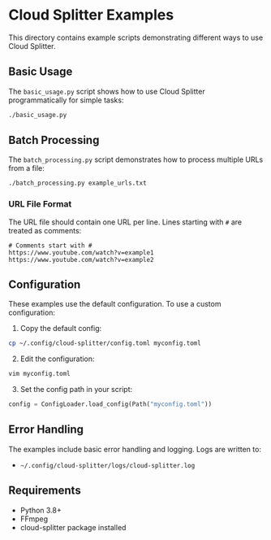 # Cloud Splitter Examples

This directory contains example scripts demonstrating different ways to use Cloud Splitter.

## Basic Usage

The `basic_usage.py` script shows how to use Cloud Splitter programmatically for simple tasks:

```bash
./basic_usage.py
```

## Batch Processing

The `batch_processing.py` script demonstrates how to process multiple URLs from a file:

```bash
./batch_processing.py example_urls.txt
```

### URL File Format

The URL file should contain one URL per line. Lines starting with `#` are treated as comments:

```text
# Comments start with #
https://www.youtube.com/watch?v=example1
https://www.youtube.com/watch?v=example2
```

## Configuration

These examples use the default configuration. To use a custom configuration:

1. Copy the default config:
```bash
cp ~/.config/cloud-splitter/config.toml myconfig.toml
```

2. Edit the configuration:
```bash
vim myconfig.toml
```

3. Set the config path in your script:
```python
config = ConfigLoader.load_config(Path("myconfig.toml"))
```

## Error Handling

The examples include basic error handling and logging. Logs are written to:
- `~/.config/cloud-splitter/logs/cloud-splitter.log`

## Requirements

- Python 3.8+
- FFmpeg
- cloud-splitter package installed
